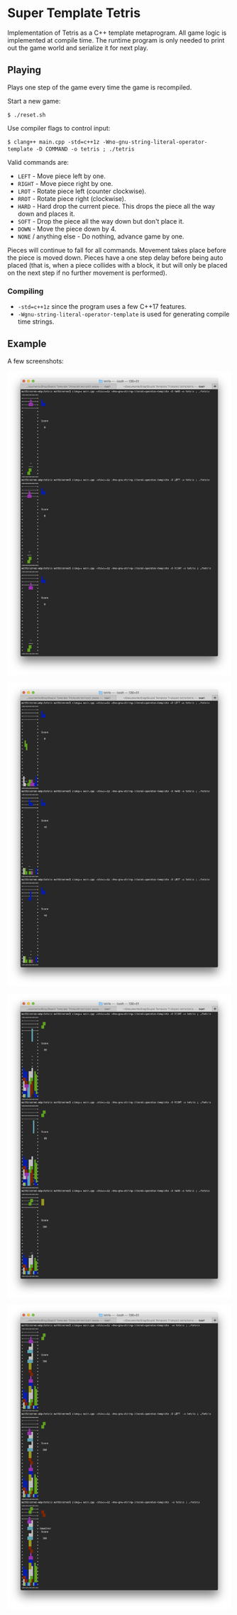 # Super Template Tetris

Implementation of Tetris as a C++ template metaprogram. All game logic is implemented at compile time.
The runtime program is only needed to print out the game world and serialize it for next play.


## Playing
Plays one step of the game every time the game is recompiled. 

Start a new game:

```
$ ./reset.sh
```

Use compiler flags to control input:

```
$ clang++ main.cpp -std=c++1z -Wno-gnu-string-literal-operator-template -D COMMAND -o tetris ; ./tetris
```

Valid commands are:

* `LEFT` - Move piece left by one.
* `RIGHT` - Move piece right by one.
* `LROT` - Rotate piece left (counter clockwise).
* `RROT` - Rotate piece right (clockwise).
* `HARD` - Hard drop the current piece. This drops the piece all the way down and places it.
* `SOFT` - Drop the piece all the way down but don't place it.
* `DOWN` - Move the piece down by 4.
* `NONE` / anything else - Do nothing, advance game by one.

Pieces will continue to fall for all commands. Movement takes place before the piece
is moved down. Pieces have a one step delay before being auto placed (that is, when
a piece collides with a block, it but will only be placed on the next step
if no further movement is performed). 

### Compiling
* `-std=c++1z` since the program uses a few C++17 features.
* `-Wgnu-string-literal-operator-template` is used for generating compile time strings.


## Example
A few screenshots:

![Initial game](/documentation/1.png?raw=true)

![Clearing a row](/documentation/2.png?raw=true)

![Clearing 3 rows](/documentation/3.png?raw=true)

![Game over](/documentation/4.png?raw=true)